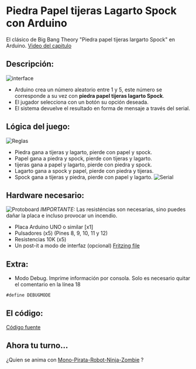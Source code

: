 # Piedra Papel tijeras Lagarto Spock con Arduino
El clásico de Big Bang Theory "Piedra papel tijeras largarto Spock" en Arduino.
[Video del capitulo](https://www.youtube.com/watch?v=_tsy4q9ibAE)


## Descripción:
![interface](https://github.com/UlisesGascon/Piedra-papel-tijeras-lagarto-Spock-con-Arduino/blob/master/pictures/inteface.JPG)
- Arduino crea un número aleatorio entre 1 y 5, este número se corresponde a su vez con **piedra papel tijeras lagarto Spock**.
- El jugador selecciona con un botón su opción deseada.
- El sistema devuelve el resultado en forma de mensaje a través del serial.


## Lógica del juego:
![Reglas](https://github.com/UlisesGascon/Piedra-papel-tijeras-lagarto-Spock-con-Arduino/blob/master/pictures/pptls_rules.jpg)
- Piedra gana a tijeras y lagarto, pierde con papel y spock.
- Papel gana a piedra y spock, pierde con tijeras y lagarto.
- tijeras gana a papel y lagarto, pierde con piedra y spock. 
- Lagarto gana a spock y papel, pierde con piedra y tijeras.
- Spock gana a tijeras y piedra, pierde con papel y lagarto.
![Serial](https://github.com/UlisesGascon/Piedra-papel-tijeras-lagarto-Spock-con-Arduino/blob/master/pictures/screenshot.png)


## Hardware necesario:
![Protoboard](https://github.com/UlisesGascon/Piedra-papel-tijeras-lagarto-Spock-con-Arduino/blob/master/pictures/protoboard.png)
*IMPORTANTE:* Las resisténcias son necesarias, sino puedes dañar la placa e incluso provocar un incendio.

- Placa Arduino UNO o similar [x1]
- Pulsadores (x5) (Pines 8, 9, 10, 11 y 12)
- Resistencias 10K (x5)
- Un post-it a modo de interfaz (opcional)
[Fritzing file](https://github.com/UlisesGascon/Piedra-papel-tijeras-lagarto-Spock-con-Arduino/blob/master/pptls.fzz)

## Extra: 
- Modo Debug. Imprime información por consola. Solo es necesario quitar el comentario en la línea 18

~~~
#define DEBUGMODE
~~~

## El código:

[Código fuente](https://github.com/UlisesGascon/Piedra-papel-tijeras-lagarto-Spock-con-Arduino/blob/master/pptls.ino)

## Ahora tu turno... 
¿Quien se anima con [Mono-Pirata-Robot-Ninja-Zombie](http://natleika.blogspot.com.es/2010/06/mono-pirata-robot-ninja-zombie.html) ?
